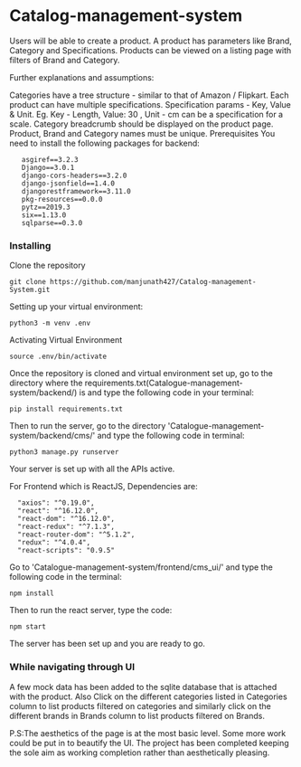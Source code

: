 # Catalog-management-system

Users will be able to create a product. A product has parameters like Brand, Category and Specifications. Products can be viewed on a listing page with filters of Brand and Category.

Further explanations and assumptions:

Categories have a tree structure - similar to that of Amazon / Flipkart.
Each product can have multiple specifications. Specification params - Key, Value & Unit. Eg. Key - Length, Value: 30 , Unit - cm can be a specification for a scale.
Category breadcrumb should be displayed on the product page.
Product, Brand and Category names must be unique.
Prerequisites
You need to install the following packages for backend:
```
   asgiref==3.2.3
   Django==3.0.1
   django-cors-headers==3.2.0
   django-jsonfield==1.4.0
   djangorestframework==3.11.0
   pkg-resources==0.0.0
   pytz==2019.3
   six==1.13.0
   sqlparse==0.3.0
```
### Installing
Clone the repository

    git clone https://github.com/manjunath427/Catalog-management-System.git
Setting up your virtual environment:

    python3 -m venv .env
Activating Virtual Environment

    source .env/bin/activate
Once the repository is cloned and virtual environment set up, go to the directory where the requirements.txt(Catalogue-management-system/backend/) is and type the following code in your terminal:

    pip install requirements.txt
Then to run the server, go to the directory 'Catalogue-management-system/backend/cms/' and type the following code in terminal:

    python3 manage.py runserver
Your server is set up with all the APIs active.

For Frontend which is ReactJS, Dependencies are:
```
  "axios": "^0.19.0",
  "react": "^16.12.0",
  "react-dom": "^16.12.0",
  "react-redux": "^7.1.3",
  "react-router-dom": "^5.1.2",
  "redux": "^4.0.4",
  "react-scripts": "0.9.5"
``` 
  
Go to 'Catalogue-management-system/frontend/cms_ui/' and type the following code in the terminal:

    npm install
Then to run the react server, type the code:

    npm start
The server has been set up and you are ready to go.

### While navigating through UI
A few mock data has been added to the sqlite database that is attached with the product. Also Click on the different categories listed in Categories column to list products filtered on categories and similarly click on the different brands in Brands column to list products filtered on Brands.

P.S:The aesthetics of the page is at the most basic level. Some more work could be put in to beautify the UI. The project has been completed keeping the sole aim as working completion rather than aesthetically pleasing.
